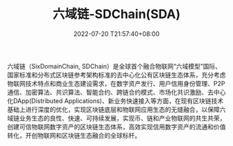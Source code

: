 ﻿---
weight: 
title: "六域链-SDChain(SDA)"
description: "六域链（SixDomainChain, SDChain）是全球首个融合物联网“六域模型”国际、国家标准和分布式区块链参考架构标准的去中心化公有区块链生态体系，充分考虑物联网技术特点和商业生态建..."
date: 2022-07-20	T21:57:40+08:00
lastmod: 2022-07-20T16:45:40+08:00
draft: false
authors: ["seven"]
featuredImage: "1658285504581。jpg"
link: "https://www.sdchain.io/"
tags: ["数字代币","六域链-SDChain(SDA)"]
categories: ["navigation"]
navigation: ["数字代币"]
lightgallery: true
toc: true
pinned: false
recommend: false
recommend1: false
---
六域链（SixDomainChain, SDChain）是全球首个融合物联网“六域模型”国际、国家标准和分布式区块链参考架构标准的去中心化公有区块链生态体系，充分考虑物联网技术特点和商业生态建设需求，在数字资产发行、用户信用身份管理、P2P 通信、加密算法、共识算法、智能合约、跨链合约模式、市场化共识激励、去中心化DApp(Distributed Applications)、新业务快速接入等方面，在现有区块链技术基础上进行深度的优化，实现区块链底层和物联网应用生态的无缝融合，以保障六域链业务生态的良性、快速、可持续发展，实现币、链和产业物联网的共生共荣，创建可信物联网数字资产的区块链生态体系，高效实现信用数字资产的流通和价值转化，开创物联网和区块链生态融合的全球标杆。
